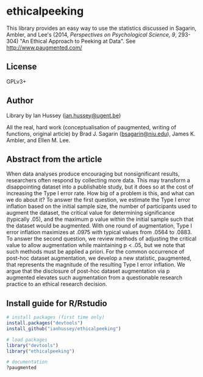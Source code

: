 # ethicalpeeking

This library provides an easy way to use the statistics discussed in Sagarin, Ambler, and Lee's (2014, *Perspectives on Psychological Science, 9*, 293-304) "An Ethical Approach to Peeking at Data". See http://www.paugmented.com/

## License

GPLv3+

## Author

Library by Ian Hussey (ian.hussey@ugent.be)

All the real, hard work (conceptualisation of paugmented, writing of functions, original article) by Brad J. Sagarin (bsagarin@niu.edu), James K. Ambler, and Ellen M. Lee.

## Abstract from the article

When data analyses produce encouraging but nonsignificant results, researchers often respond by collecting more data. This may transform a disappointing dataset into a publishable study, but it does so at the cost of increasing the Type I error rate. How big of a problem is this, and what can we do about it? To answer the first question, we estimate the Type I error inflation based on the initial sample size, the number of participants used to augment the dataset, the critical value for determining significance (typically .05), and the maximum p value within the initial sample such that the dataset would be augmented. With one round of augmentation, Type I error inflation maximizes at .0975 with typical values from .0564 to .0883. To answer the second question, we review methods of adjusting the critical value to allow augmentation while maintaining p < .05, but we note that such methods must be applied a priori. For the common occurrence of post-hoc dataset augmentation, we develop a new statistic, paugmented, that represents the magnitude of the resulting Type I error inflation. We argue that the disclosure of post-hoc dataset augmentation via p augmented elevates such augmentation from a questionable research practice to an ethical research decision.

## Install guide for R/Rstudio

```R
# install packages (first time only)
install.packages("devtools")
install_github("ianhussey/ethicalpeeking")

# load packages
library("devtools")
library("ethicalpeeking")

# documentation
?paugmented
```